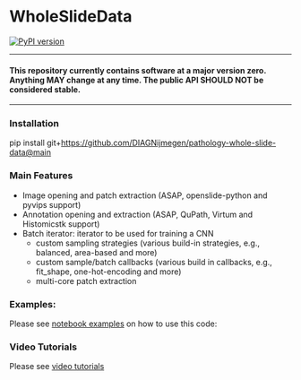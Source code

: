 # WholeSlideData

[![PyPI version](https://badge.fury.io/py/wholeslidedata.svg)](https://badge.fury.io/py/wholeslidedata)

-----
#### This repository currently contains software at a major version zero. Anything MAY change at any time. The public API SHOULD NOT be considered stable. 
-----

### Installation
pip install git+https://github.com/DIAGNijmegen/pathology-whole-slide-data@main


### Main Features

 - Image opening and patch extraction (ASAP, openslide-python and pyvips support)
 - Annotation opening and extraction (ASAP, QuPath, Virtum and Histomicstk support)
 - Batch iterator: iterator to be used for training a CNN
   - custom sampling strategies (various build-in strategies, e.g., balanced, area-based and more)
   - custom sample/batch callbacks (various build in callbacks, e.g., fit_shape, one-hot-encoding and more)
   - multi-core patch extraction


### Examples:
Please see [notebook examples](https://github.com/DIAGNijmegen/pathology-whole-slide-data/tree/main/notebooks) on how to use this code:


### Video Tutorials
Please see [video tutorials](https://github.com/DIAGNijmegen/pathology-whole-slide-data/tree/main/tutorials) 

